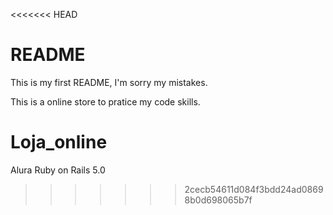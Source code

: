 <<<<<<< HEAD
# README

This is my first README, I'm sorry my mistakes.

This is a online store to pratice my code skills.

# Loja_online
Alura Ruby on Rails 5.0
>>>>>>> 2cecb54611d084f3bdd24ad08698b0d698065b7f
